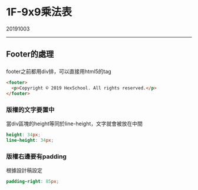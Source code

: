 # 1F-9x9乘法表

20191003

---


## Footer的處理

### <footer />

footer之前都用div排，可以直接用html5的tag    

```html
<footer>
  <p>Copyright © 2019 HexSchool. All rights reserved.</p>
</footer>
```

### 版權的文字要置中

當div區塊的height等同於line-height，文字就會被放在中間

```scss
height: 34px;
line-height: 34px;
```

### 版權右邊要有padding

根據設計稿設定

```scss
padding-right: 85px;
```


